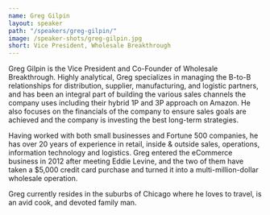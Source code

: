 ```yaml
---
name: Greg Gilpin
layout: speaker
path: "/speakers/greg-gilpin/"
image: /speaker-shots/greg-gilpin.jpg
short: Vice President, Wholesale Breakthrough
---
```


Greg Gilpin is the Vice President and Co-Founder of Wholesale Breakthrough. Highly analytical, Greg specializes in managing the B-to-B relationships for distribution, supplier, manufacturing, and logistic partners, and has been an integral part of building the various sales channels the company uses including their hybrid 1P and 3P approach on Amazon.  He also focuses on the financials of the company to ensure sales goals are achieved and the company is investing the best long-term strategies.

Having worked with both small businesses and Fortune 500 companies, he has over 20 years of experience in retail, inside & outside sales, operations, information technology and logistics.  Greg entered the eCommerce business in 2012 after meeting Eddie Levine, and the two of them have taken a $5,000 credit card purchase and turned it into a multi-million-dollar wholesale operation.

Greg currently resides in the suburbs of Chicago where he loves to travel, is an avid cook, and devoted family man.
